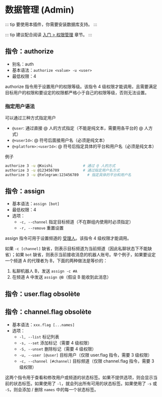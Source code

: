 # 数据管理 (Admin)

::: tip
要使用本插件，你需要安装数据库支持。
:::

::: tip
建议配合阅读 [入门 > 权限管理](../../manual/usage/customize.md#权限管理) 章节。
:::

## 指令：authorize

- 别名：auth
- 基本语法：`authorize <value> -u <user>`
- 最低权限：4

authorize 指令用于设置用户的权限等级。该指令 4 级权限才能调用，且需要满足目标用户的权限和要设定的权限都严格小于自己的权限等级，否则无法设置。

### 指定用户语法

可以通过三种方式指定用户

- `@user`: 通过直接 @ 人的方式指定（不能是纯文本，需要用各平台的 @ 人方式）
- `@<userId>`: @ 符号后面接用户名（必须是纯文本）
- `@<platform>:<userId>`: @ 符号后指定具体的平台和用户名（必须是纯文本）

例子

```sh
authorize 3 -u @Koishi              # 通过 @ 人的方式
authorize 3 -u @123456789           # 通过指定用户名方式
authorize 3 -u @telegram:123456789    # 指定具体的平台和用户名
```

## 指令：assign

- 基本语法：`assign [bot]`
- 最低权限：4
- 选项：
  - `-c, --channel` 指定目标频道（不在群组内使用时必须指定）
  - `-r, --remove` 重置设置

assign 指令可用于设置频道的 [受理人](../../manual/usage/customize.md#受理人机制)。该指令 4 级权限才能调用。

如果 `-c [channel]` 缺省，则表示目标频道为当前频道（因此私聊状态下不能缺省）；如果 `bot` 缺省，则表示当前接收消息的机器人账号。举个例子，如果要设定一个频道 A 的代理者为 B，下面的两种做法是等价的：

1. 私聊机器人 B，发送 `assign -c #A`
2. 在频道 A 中发送 `assign @B`（假设 B 能收到此消息）

## 指令：user.flag <badge type="danger">obsolète</badge>
## 指令：channel.flag <badge type="danger">obsolète</badge>

- 基本语法：`xxx.flag [...names]`
- 选项：
  - `-l, --list` 标记列表
  - `-s, --set` 添加标记（需要 4 级权限）
  - `-S, --unset` 删除标记（需要 4 级权限）
  - `-u, --user [@user]` 目标用户（仅限 user.flag 指令，需要 3 级权限）
  - `-c, --channel [#channel]` 目标频道（仅限 channel.flag 指令，需要 3 级权限）

这两个指令用于查看和修改用户或频道的状态标签。如果不提供选项，则会显示当前的状态标签。如果使用了 `-l`，就会列出所有可用的状态标签。如果使用了 `-s` 或 `-S`，则会添加 / 删除 `names` 中的每一个状态标签。
